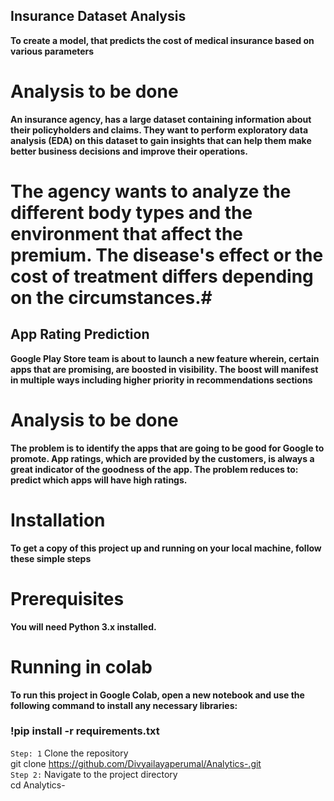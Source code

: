 ## Insurance Dataset Analysis ##
**To create a model, that predicts the cost of medical insurance based on various parameters**

# Analysis to be done #
**An insurance agency, has a large dataset containing information about their policyholders and claims. They want to perform exploratory data analysis (EDA) on this dataset to gain insights that can help them make better business decisions and improve their operations.** </br>
# The agency wants to analyze the different body types and the environment that affect the premium. The disease's effect or the cost of treatment differs depending on the circumstances.# 

## App Rating Prediction ##
**Google Play Store team is about to launch a new feature wherein, certain apps that are promising, are boosted in visibility. The boost will manifest in multiple ways including higher priority in recommendations sections**

# Analysis to be done #
**The problem is to identify the apps that are going to be good for Google to promote. App ratings, which are provided by the customers, is always a great indicator of the goodness of the app. The problem reduces to: predict which apps will have high ratings.** </br>

# Installation
**To get a copy of this project up and running on your local machine, follow these simple steps**

# Prerequisites
**You will need Python 3.x installed.**

# Running in colab
**To run this project in Google Colab, open a new notebook and use the following command to install any necessary libraries:**

### !pip install -r requirements.txt

``Step: 1`` Clone the repository </br>
git clone https://github.com/Divyailayaperumal/Analytics-.git </br>
``Step 2:`` Navigate to the project directory </br>
cd Analytics-
